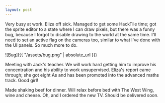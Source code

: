 ```yaml
---
layout: post
---
```


Very busy at work. Eliza off sick. Managed to get some HackTile time; got the
sprite editor to a state where I can draw pixels, but there was a funny bug,
because I forgot to disable drawing to the world at the same time.  I'll need to
set an active flag on the cameras too, similar to what I've done with the UI
panels. So much more to do.

![Bug]({{ "/assets/bug.png" | absolute_url }})

Meeting with Jack's teacher. We will work hard getting him to improve his
concentration and his ability to work unsupervised. Eliza's report came through;
she got eight As and has been promoted into the advanced maths track. Good girl!

Made shaking beef for dinner. Will relax before bed with The West Wing, wine and
cheese. Oh, and I ordered the new TV. Should be delivered soon.
